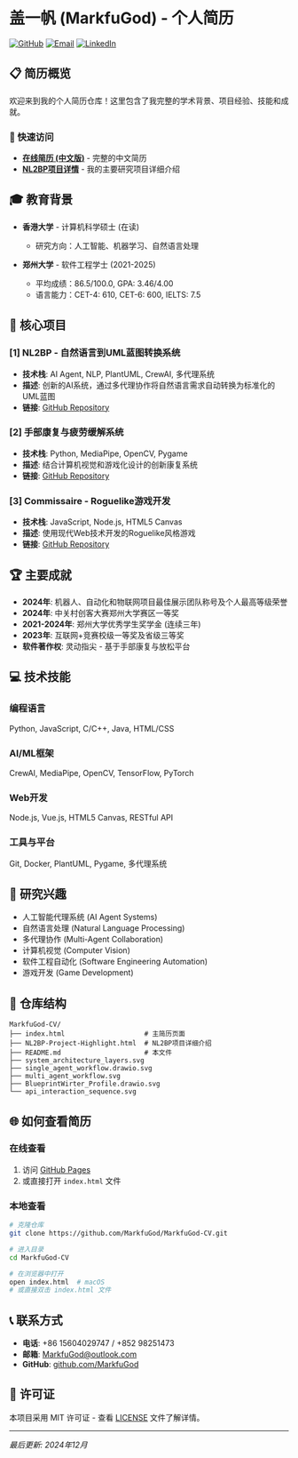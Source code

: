 # 盖一帆 (MarkfuGod) - 个人简历

[![GitHub](https://img.shields.io/badge/GitHub-MarkfuGod-blue?style=flat-square&logo=github)](https://github.com/MarkfuGod)
[![Email](https://img.shields.io/badge/Email-MarkfuGod@outlook.com-red?style=flat-square&logo=microsoft-outlook)](mailto:MarkfuGod@outlook.com)
[![LinkedIn](https://img.shields.io/badge/LinkedIn-Connect-blue?style=flat-square&logo=linkedin)](https://linkedin.com/in/markfugod)

## 📋 简历概览

欢迎来到我的个人简历仓库！这里包含了我完整的学术背景、项目经验、技能和成就。

### 🎯 快速访问
- **[在线简历 (中文版)](https://markfugod.github.io/MarkfuGod-CV/)** - 完整的中文简历
- **[NL2BP项目详情](NL2BP-Project-Highlight.html)** - 我的主要研究项目详细介绍

## 🎓 教育背景

- **香港大学** - 计算机科学硕士 (在读)
  - 研究方向：人工智能、机器学习、自然语言处理
  
- **郑州大学** - 软件工程学士 (2021-2025)
  - 平均成绩：86.5/100.0, GPA: 3.46/4.00
  - 语言能力：CET-4: 610, CET-6: 600, IELTS: 7.5

## 🚀 核心项目

### [1] NL2BP - 自然语言到UML蓝图转换系统
- **技术栈**: AI Agent, NLP, PlantUML, CrewAI, 多代理系统
- **描述**: 创新的AI系统，通过多代理协作将自然语言需求自动转换为标准化的UML蓝图
- **链接**: [GitHub Repository](https://github.com/MarkfuGod/NL2BP-Natural-Language-to-UML-Blueprints)

### [2] 手部康复与疲劳缓解系统
- **技术栈**: Python, MediaPipe, OpenCV, Pygame
- **描述**: 结合计算机视觉和游戏化设计的创新康复系统
- **链接**: [GitHub Repository](https://github.com/MarkfuGod/Hand-Recovery-And-Fatigue-Relief-Using-Mediapipe)

### [3] Commissaire - Roguelike游戏开发
- **技术栈**: JavaScript, Node.js, HTML5 Canvas
- **描述**: 使用现代Web技术开发的Roguelike风格游戏
- **链接**: [GitHub Repository](https://github.com/MarkfuGod/Commissaire)

## 🏆 主要成就

- **2024年**: 机器人、自动化和物联网项目最佳展示团队称号及个人最高等级荣誉
- **2024年**: 中关村创客大赛郑州大学赛区一等奖
- **2021-2024年**: 郑州大学优秀学生奖学金 (连续三年)
- **2023年**: 互联网+竞赛校级一等奖及省级三等奖
- **软件著作权**: 灵动指尖 - 基于手部康复与放松平台

## 💻 技术技能

### 编程语言
Python, JavaScript, C/C++, Java, HTML/CSS

### AI/ML框架
CrewAI, MediaPipe, OpenCV, TensorFlow, PyTorch

### Web开发
Node.js, Vue.js, HTML5 Canvas, RESTful API

### 工具与平台
Git, Docker, PlantUML, Pygame, 多代理系统

## 🔬 研究兴趣

- 人工智能代理系统 (AI Agent Systems)
- 自然语言处理 (Natural Language Processing)
- 多代理协作 (Multi-Agent Collaboration)
- 计算机视觉 (Computer Vision)
- 软件工程自动化 (Software Engineering Automation)
- 游戏开发 (Game Development)

## 📁 仓库结构

```
MarkfuGod-CV/
├── index.html                    # 主简历页面
├── NL2BP-Project-Highlight.html  # NL2BP项目详细介绍
├── README.md                     # 本文件
├── system_architecture_layers.svg
├── single_agent_workflow.drawio.svg
├── multi_agent_workflow.svg
├── BlueprintWirter_Profile.drawio.svg
└── api_interaction_sequence.svg
```

## 🌐 如何查看简历

### 在线查看
1. 访问 [GitHub Pages](https://markfugod.github.io/MarkfuGod-CV/)
2. 或直接打开 `index.html` 文件

### 本地查看
```bash
# 克隆仓库
git clone https://github.com/MarkfuGod/MarkfuGod-CV.git

# 进入目录
cd MarkfuGod-CV

# 在浏览器中打开
open index.html  # macOS
# 或直接双击 index.html 文件
```

## 📞 联系方式

- **电话**: +86 15604029747 / +852 98251473
- **邮箱**: [MarkfuGod@outlook.com](mailto:MarkfuGod@outlook.com)
- **GitHub**: [github.com/MarkfuGod](https://github.com/MarkfuGod)

## 📄 许可证

本项目采用 MIT 许可证 - 查看 [LICENSE](LICENSE) 文件了解详情。

---

*最后更新: 2024年12月*
